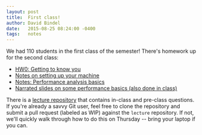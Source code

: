 ```yaml
---
layout: post
title:  First class!
author: David Bindel
date:   2015-08-25 08:24:00 -0400
tags:   notes
---
```


We had 110 students in the first class of the semester!  There's
homework up for the second class:

 - [HW0: Getting to know you](http://github.com/cornell-cs5220-f15/hw0)
 - [Notes on setting up your machine](http://cornell-cs5220-f15.github.io/2015/08/03/recommended.html)
 - [Notes: Performance analysis basics](http://cornell-cs5220-f15.github.io/2015/08/10/performance.html)
 - [Narrated slides on some performance basics (also done in class)](http://cornell-cs5220-f15.github.io/slides/2015-08-27-perf.html)

There is a [lecture repository](https://github.com/cornell-cs5220-f15/lecture)
that contains in-class and pre-class questions.  If you're already a
savvy Git user, feel free to clone the repository and submit a pull
request (labeled as WIP) against the `lecture` repository.  If not,
we'll quickly walk through how to do this on Thursday -- bring your
laptop if you can.

